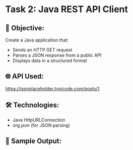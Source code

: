 # Task 2: Java REST API Client

## 📌 Objective:
Create a Java application that:
- Sends an HTTP GET request
- Parses a JSON response from a public API
- Displays data in a structured format

## 🌐 API Used:
https://jsonplaceholder.typicode.com/posts/1

## 🛠 Technologies:
- Java HttpURLConnection
- org.json (for JSON parsing)

## 🧪 Sample Output:
